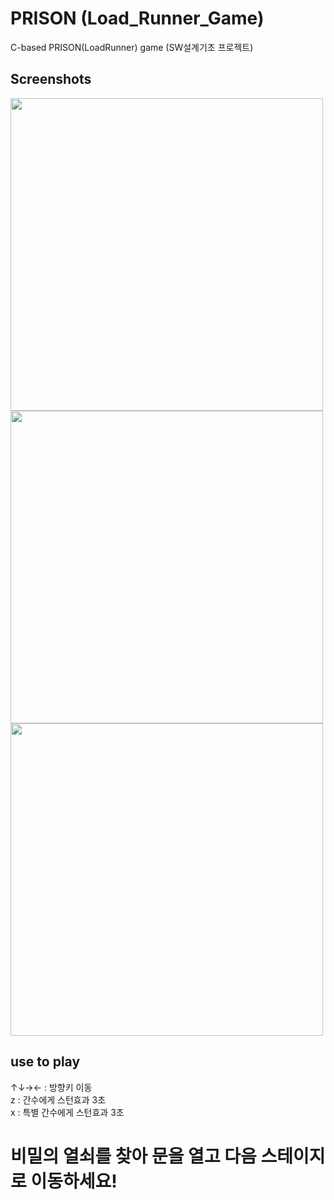 # PRISON (Load_Runner_Game)
C-based PRISON(LoadRunner) game (SW설계기초 프로젝트)

Screenshots
----------------
<div>
<img width="500" src="https://user-images.githubusercontent.com/26589942/43389605-12977158-9427-11e8-8d40-34a6111d3b76.png">
<img width="500" src="https://user-images.githubusercontent.com/26589942/43389604-126f7054-9427-11e8-9107-0b7bd6a2d353.png">
<img width="500" src="https://user-images.githubusercontent.com/26589942/43389602-12412e10-9427-11e8-90e7-1355f0829ef8.png">
</div>

use to play
----------------
↑↓→← : 방향키 이동<br>
z : 간수에게 스턴효과 3초<br> 
x : 특별 간수에게 스턴효과 3초<br>

# 비밀의 열쇠를 찾아 문을 열고 다음 스테이지로 이동하세요!
